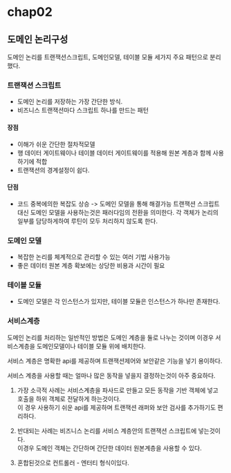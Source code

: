 
# chap02
## 도메인 논리구성
도메인 논리를 트랜잭션스크립트, 도메인모델, 테이블 모듈 세가지 주요 패턴으로 분리했다.
### 트랜잭션 스크립트
- 도메인 논리를 저장하는 가장 간단한 방식.
- 비즈니스 트랜잭션마다 스크립트 하나를 만드는 패턴
#### 장점
- 이해가 쉬운 간단한 절차적모델
- 행 데이터 게이트웨이나 테이블 데이터 게이트웨이를 적용해 원본 계층과 함께 사용하기에 적합
- 트랜잭션의 경계설정이 쉽다.
#### 단점
- 코드 중복에의한 복잡도 상승
    -> 도메인 모델을 통해 해결가능
트랜잭션 스크립트 대신 도메인 모델을 사용하는것은 패러다임의 전환을 의미한다.
각 객체가 논리의 일부를 담당하게하여 루틴이 모두 처리하지 않도록 한다.

### 도메인 모델
- 복잡한 논리를 체계적으로 관리할 수 있는 여러 기법 사용가능
- 좋은 데이터 원본 계층 확보에는 상당한 비용과 시간이 필요

### 테이블 모듈
- 도메인 모델은 각 인스턴스가 있지만, 테이블 모듈은 인스턴스가 하나만 존재한다.

### 서비스계층
도메인 논리를 처리하는 일반적인 방법은 도메인 계층을 둘로 나누는 것이며 이경우 서비스계층을 도메인모델이나 테이블 모듈 위에 배치한다.

서비스 계층은 명확한 api를 제공하며 트랜잭션제어와 보안같은 기능을 넣기 용이하다. 

서비스 계층을 사용할 때는 얼마나 많은 동작을 넣을지 결정하는것이 아주 중요하다. 
1. 가장 소극적 사례는 서비스계층을 파사드로 만들고 모든 동작을 기반 객체에 넣고 호출을 하위 객체로 전달하게 하는것이다.  
이 경우 사용하기 쉬운 api를 제공하며 트랜잭션 래퍼와 보안 검사를 추가하기도 편리하다.

2. 반대되는 사례는 비즈니스 논리를 서비스 계층안의 트랜잭션 스크립트에 넣는것이다.  
이경우 도메인 객체는 간단하며 간단한 데이터 원본계층을 사용할 수 있다.

3. 혼합된것으로 컨트롤러 - 엔터티 형식이있다.